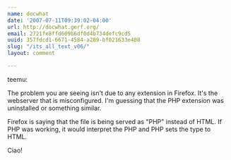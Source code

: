 ```yaml
---
name: docwhat
date: '2007-07-11T09:39:02-04:00'
url: http://docwhat.gerf.org/
email: 2721fe8ffd609b6df0d4b734defc9cd5
uuid: 357fdcd1-6671-4584-a289-bf021633e408
slug: "/its_all_text_v06/"
layout: comment

---
```


teemu:

The problem you are seeing isn't due to any extension in Firefox.  It's the webserver that is misconfigured.  I'm guessing that the PHP extension was uninstalled or something similar.

Firefox is saying that the file is being served as "PHP" instead of HTML.  If PHP was working, it would interpret the PHP and PHP sets the type to HTML.

Ciao!
